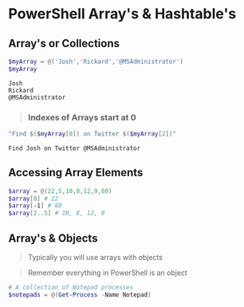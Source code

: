 # PowerShell Array's & Hashtable's

## Array's or Collections

```powershell
$myArray = @('Josh','Rickard','@MSAdministrator')
$myArray
```
```output
Josh
Rickard
@MSAdministrator
```
> ### Indexes of Arrays start at **0**

```powershell
"Find $($myArray[0]) on Twitter $($myArray[2])"
```
```output
Find Josh on Twitter @MSAdministrator
```
## Accessing Array Elements
```powershell
$array = @(22,5,10,8,12,9,80)
$array[0] # 22
$array[-1] # 80
$array[2..5] # 10, 8, 12, 9
```

## Array's & Objects
> Typically you will use arrays with objects

> Remember everything in PowerShell is an object

```powershell
# A collection of Notepad processes
$notepads = @(Get-Process -Name Notepad)
```